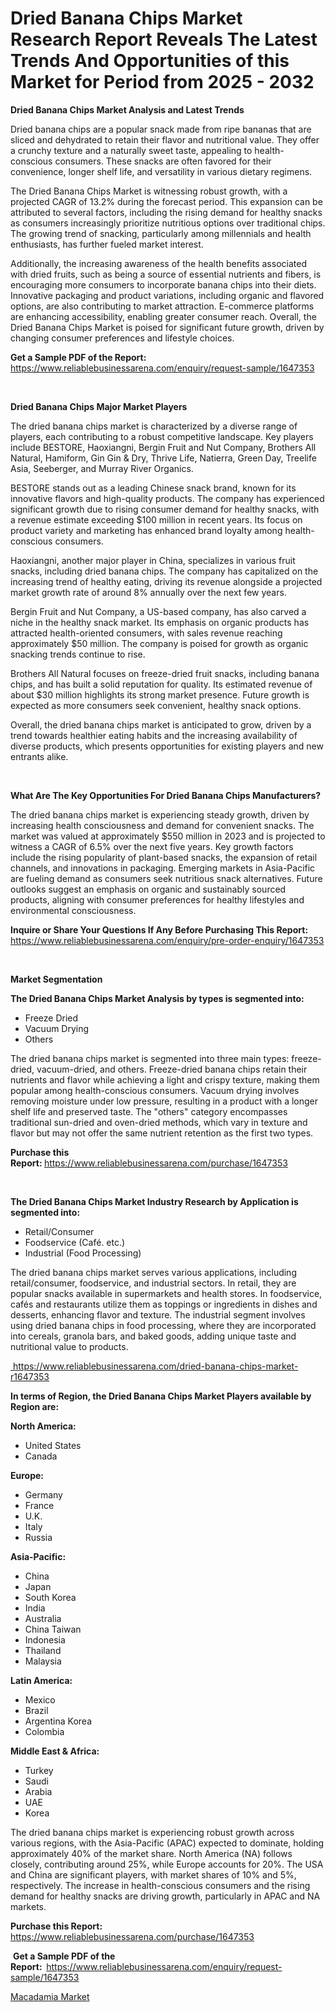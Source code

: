 <p><h1>Dried Banana Chips Market Research Report Reveals The Latest Trends And Opportunities of this Market for Period from 2025 - 2032</h1></p><p><strong>Dried Banana Chips Market Analysis and Latest Trends</strong></p>
<p><p>Dried banana chips are a popular snack made from ripe bananas that are sliced and dehydrated to retain their flavor and nutritional value. They offer a crunchy texture and a naturally sweet taste, appealing to health-conscious consumers. These snacks are often favored for their convenience, longer shelf life, and versatility in various dietary regimens.</p><p>The Dried Banana Chips Market is witnessing robust growth, with a projected CAGR of 13.2% during the forecast period. This expansion can be attributed to several factors, including the rising demand for healthy snacks as consumers increasingly prioritize nutritious options over traditional chips. The growing trend of snacking, particularly among millennials and health enthusiasts, has further fueled market interest.</p><p>Additionally, the increasing awareness of the health benefits associated with dried fruits, such as being a source of essential nutrients and fibers, is encouraging more consumers to incorporate banana chips into their diets. Innovative packaging and product variations, including organic and flavored options, are also contributing to market attraction. E-commerce platforms are enhancing accessibility, enabling greater consumer reach. Overall, the Dried Banana Chips Market is poised for significant future growth, driven by changing consumer preferences and lifestyle choices.</p></p>
<p><strong>Get a Sample PDF of the Report:&nbsp;</strong> <a href="https://www.reliablebusinessarena.com/enquiry/request-sample/1647353?utm_campaign=2114&utm_medium=2&utm_source=Github&utm_content=ia&utm_term=14022025&utm_id=dried-banana-chips">https://www.reliablebusinessarena.com/enquiry/request-sample/1647353</a></p>
<p>&nbsp;</p>
<p><strong>Dried Banana Chips Major Market Players</strong></p>
<p><p>The dried banana chips market is characterized by a diverse range of players, each contributing to a robust competitive landscape. Key players include BESTORE, Haoxiangni, Bergin Fruit and Nut Company, Brothers All Natural, Hamiform, Gin Gin & Dry, Thrive Life, Natierra, Green Day, Treelife Asia, Seeberger, and Murray River Organics.</p><p>BESTORE stands out as a leading Chinese snack brand, known for its innovative flavors and high-quality products. The company has experienced significant growth due to rising consumer demand for healthy snacks, with a revenue estimate exceeding $100 million in recent years. Its focus on product variety and marketing has enhanced brand loyalty among health-conscious consumers.</p><p>Haoxiangni, another major player in China, specializes in various fruit snacks, including dried banana chips. The company has capitalized on the increasing trend of healthy eating, driving its revenue alongside a projected market growth rate of around 8% annually over the next few years.</p><p>Bergin Fruit and Nut Company, a US-based company, has also carved a niche in the healthy snack market. Its emphasis on organic products has attracted health-oriented consumers, with sales revenue reaching approximately $50 million. The company is poised for growth as organic snacking trends continue to rise.</p><p>Brothers All Natural focuses on freeze-dried fruit snacks, including banana chips, and has built a solid reputation for quality. Its estimated revenue of about $30 million highlights its strong market presence. Future growth is expected as more consumers seek convenient, healthy snack options.</p><p>Overall, the dried banana chips market is anticipated to grow, driven by a trend towards healthier eating habits and the increasing availability of diverse products, which presents opportunities for existing players and new entrants alike.</p></p>
<p>&nbsp;</p>
<p><strong>What Are The Key Opportunities For Dried Banana Chips Manufacturers?</strong></p>
<p><p>The dried banana chips market is experiencing steady growth, driven by increasing health consciousness and demand for convenient snacks. The market was valued at approximately $550 million in 2023 and is projected to witness a CAGR of 6.5% over the next five years. Key growth factors include the rising popularity of plant-based snacks, the expansion of retail channels, and innovations in packaging. Emerging markets in Asia-Pacific are fueling demand as consumers seek nutritious snack alternatives. Future outlooks suggest an emphasis on organic and sustainably sourced products, aligning with consumer preferences for healthy lifestyles and environmental consciousness.</p></p>
<p><strong>Inquire or Share Your Questions If Any Before Purchasing This Report:</strong> <a href="https://www.reliablebusinessarena.com/enquiry/pre-order-enquiry/1647353?utm_campaign=2114&utm_medium=2&utm_source=Github&utm_content=ia&utm_term=14022025&utm_id=dried-banana-chips">https://www.reliablebusinessarena.com/enquiry/pre-order-enquiry/1647353</a></p>
<p>&nbsp;</p>
<p><strong>Market Segmentation</strong></p>
<p><strong>The Dried Banana Chips Market Analysis by types is segmented into:</strong></p>
<p><ul><li>Freeze Dried</li><li>Vacuum Drying</li><li>Others</li></ul></p>
<p><p>The dried banana chips market is segmented into three main types: freeze-dried, vacuum-dried, and others. Freeze-dried banana chips retain their nutrients and flavor while achieving a light and crispy texture, making them popular among health-conscious consumers. Vacuum drying involves removing moisture under low pressure, resulting in a product with a longer shelf life and preserved taste. The "others" category encompasses traditional sun-dried and oven-dried methods, which vary in texture and flavor but may not offer the same nutrient retention as the first two types.</p></p>
<p><strong>Purchase this Report:&nbsp;</strong><a href="https://www.reliablebusinessarena.com/purchase/1647353?utm_campaign=2114&utm_medium=2&utm_source=Github&utm_content=ia&utm_term=14022025&utm_id=dried-banana-chips">https://www.reliablebusinessarena.com/purchase/1647353</a></p>
<p>&nbsp;</p>
<p><strong>The Dried Banana Chips Market Industry Research by Application is segmented into:</strong></p>
<p><ul><li>Retail/Consumer</li><li>Foodservice (Café. etc.)</li><li>Industrial (Food Processing)</li></ul></p>
<p><p>The dried banana chips market serves various applications, including retail/consumer, foodservice, and industrial sectors. In retail, they are popular snacks available in supermarkets and health stores. In foodservice, cafés and restaurants utilize them as toppings or ingredients in dishes and desserts, enhancing flavor and texture. The industrial segment involves using dried banana chips in food processing, where they are incorporated into cereals, granola bars, and baked goods, adding unique taste and nutritional value to products.</p></p>
<p><a href="https://www.reliablebusinessarena.com/dried-banana-chips-market-r1647353?utm_campaign=2114&utm_medium=2&utm_source=Github&utm_content=ia&utm_term=14022025&utm_id=dried-banana-chips">&nbsp;https://www.reliablebusinessarena.com/dried-banana-chips-market-r1647353</a></p>
<p><strong>In terms of Region, the Dried Banana Chips Market Players available by Region are:</strong></p>
<p>
    <p> <strong> North America: </strong>
        <ul>
            <li>United States</li>
            <li>Canada</li>
        </ul>
        </p> 
    <p> <strong> Europe: </strong>
        <ul>
            <li>Germany</li>
            <li>France</li>
            <li>U.K.</li>
            <li>Italy</li>
            <li>Russia</li>
        </ul>
        </p> 
    <p> <strong> Asia-Pacific: </strong>
        <ul>
            <li>China</li>
            <li>Japan</li>
            <li>South Korea</li>
            <li>India</li>
            <li>Australia</li>
            <li>China Taiwan</li>
            <li>Indonesia</li>
            <li>Thailand</li>
            <li>Malaysia</li>
        </ul>
        </p> 
    <p> <strong> Latin America: </strong>
        <ul>
            <li>Mexico</li>
            <li>Brazil</li>
            <li>Argentina Korea</li>
            <li>Colombia</li>
        </ul>
        </p> 
    <p> <strong> Middle East & Africa: </strong>
        <ul>
            <li>Turkey</li>
            <li>Saudi</li>
            <li>Arabia</li>
            <li>UAE</li>
            <li>Korea</li>
        </ul>
    </p>
    </p>
<p><p>The dried banana chips market is experiencing robust growth across various regions, with the Asia-Pacific (APAC) expected to dominate, holding approximately 40% of the market share. North America (NA) follows closely, contributing around 25%, while Europe accounts for 20%. The USA and China are significant players, with market shares of 10% and 5%, respectively. The increase in health-conscious consumers and the rising demand for healthy snacks are driving growth, particularly in APAC and NA markets.</p></p>
<p><strong>Purchase this Report: </strong><a href="https://www.reliablebusinessarena.com/purchase/1647353?utm_campaign=2114&utm_medium=2&utm_source=Github&utm_content=ia&utm_term=14022025&utm_id=dried-banana-chips">https://www.reliablebusinessarena.com/purchase/1647353</a></p>
<p>&nbsp;<strong>Get a Sample PDF of the Report:&nbsp;&nbsp;</strong><a href="https://www.reliablebusinessarena.com/enquiry/request-sample/1647353?utm_campaign=2114&utm_medium=2&utm_source=Github&utm_content=ia&utm_term=14022025&utm_id=dried-banana-chips">https://www.reliablebusinessarena.com/enquiry/request-sample/1647353</a></p>
<p><strong></strong></p>
<p><p><a href="https://github.com/pizolina/Market-Research-Report-List-7/blob/main/macadamia-market.md?utm_campaign=2114&utm_medium=2&utm_source=Github&utm_content=ia&utm_term=14022025&utm_id=dried-banana-chips">Macadamia Market</a></p></p>